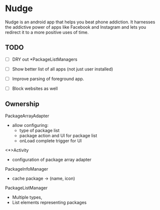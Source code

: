 # Nudge

Nudge is an android app that helps you beat phone addiction. It harnesses the addictive power of
apps like Facebook and Instagram and lets you redirect it to a more positive uses of time.

## TODO

- [ ] DRY out *PackageListManagers
- [ ] Show better list of all apps (not just user installed)
- [ ] Improve parsing of foreground app.
- [ ] Block websites as well


## Ownership

PackageArrayAdapter
- allow configuring:
    - type of package list
    - package action and UI for package list
    - onLoad complete trigger for UI

<*>Activity
- configuration of package array adapter

PackageInfoManager
- cache package -> (name, icon)

PackageListManager
- Multiple types,
- List elements representing packages